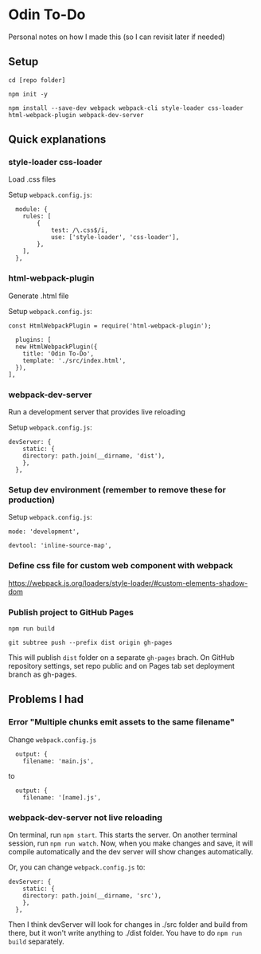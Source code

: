 Odin To-Do
===

Personal notes on how I made this (so I can revisit later if needed)

Setup
---
`cd [repo folder]`

`npm init -y`

`npm install --save-dev webpack webpack-cli style-loader css-loader html-webpack-plugin webpack-dev-server`

## Quick explanations

### style-loader css-loader

Load .css files

Setup `webpack.config.js`:
```
  module: {
    rules: [
        {
            test: /\.css$/i,
            use: ['style-loader', 'css-loader'],
        },
    ],
  },
```


### html-webpack-plugin

Generate .html file

Setup `webpack.config.js`:

```
const HtmlWebpackPlugin = require('html-webpack-plugin');
```
```
  plugins: [
  new HtmlWebpackPlugin({
    title: 'Odin To-Do',
    template: './src/index.html',
  }),
],
```

### webpack-dev-server

Run a development server that provides live reloading

Setup `webpack.config.js`:

```
devServer: {
    static: {
    directory: path.join(__dirname, 'dist'),
    },
  },
```

### Setup dev environment (remember to remove these for production)
Setup `webpack.config.js`:
```
mode: 'development',
```
```
devtool: 'inline-source-map',
```

### Define css file for custom web component with webpack
https://webpack.js.org/loaders/style-loader/#custom-elements-shadow-dom

### Publish project to GitHub Pages
```
npm run build
```

```
git subtree push --prefix dist origin gh-pages
```
This will publish `dist` folder on a separate `gh-pages` brach.
On GitHub repository settings, set repo public and on Pages tab set deployment branch as gh-pages.

## Problems I had

### Error "Multiple chunks emit assets to the same filename"

Change `webpack.config.js`
```
  output: {
    filename: 'main.js',
```
to
```
  output: {
    filename: '[name].js',
```

### webpack-dev-server not live reloading

On terminal, run `npm start`. This starts the server.
On another terminal session, run `npm run watch`. Now, when you make changes and save, it will compile automatically and the dev server will show changes automatically. 

Or, you can change `webpack.config.js` to:
```
devServer: {
    static: {
    directory: path.join(__dirname, 'src'),
    },
  },
```
Then I think devServer will look for changes in ./src folder and build from there, but it won't write anything to ./dist folder. You have to do `npm run build` separately.